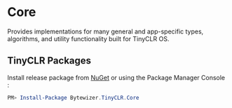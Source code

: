 # Core

Provides implementations for many general and app-specific types, algorithms, and utility functionality built for TinyCLR OS.

## TinyCLR Packages
Install release package from [NuGet](https://www.nuget.org/packages?q=bytewizer.tinyclr) or using the Package Manager Console :
```powershell
PM> Install-Package Bytewizer.TinyCLR.Core
```
